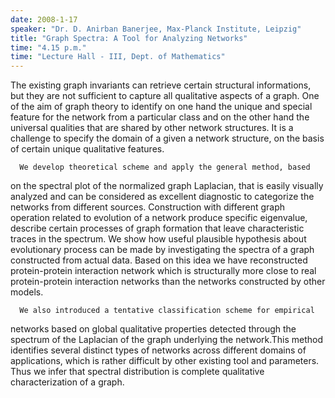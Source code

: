 ```yaml
---
date: 2008-1-17
speaker: "Dr. D. Anirban Banerjee, Max-Planck Institute, Leipzig"
title: "Graph Spectra: A Tool for Analyzing Networks"
time: "4.15 p.m." 
time: "Lecture Hall - III, Dept. of Mathematics"
---
```

The existing graph invariants can retrieve certain structural
informations, but they are not sufficient to capture all qualitative
aspects of a graph. One of the aim of graph theory to identify on one hand
the unique and special feature for the network from a particular class and
on the other hand the universal qualities that are shared by other network
structures. It is a challenge to specify the domain of a given a network
structure, on the basis of certain unique qualitative features.

      We develop theoretical scheme and apply the general method, based
on the spectral plot of the normalized graph Laplacian, that is easily
visually analyzed and can be considered as excellent diagnostic to
categorize the networks from different sources. Construction with
different graph operation related to evolution of a network produce
specific eigenvalue, describe certain processes of graph formation that
leave characteristic traces in the spectrum. We show how useful plausible
hypothesis about evolutionary process can be made by investigating the
spectra of a graph constructed from actual data. Based on this idea we
have reconstructed protein-protein interaction network which is
structurally more close to real protein-protein interaction networks than
the networks constructed by other models.

      We also introduced a tentative classification scheme for empirical
networks based on global qualitative properties detected through the
spectrum of the Laplacian of the graph underlying the network.This method
identifies several distinct types of networks across different domains of
applications, which is rather difficult by other existing tool and
parameters. Thus we infer that spectral distribution is complete
qualitative characterization of a graph.
